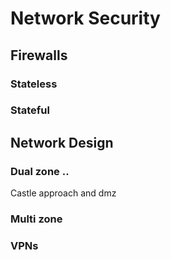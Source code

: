 
# Network Security 


## Firewalls 

### Stateless 

### Stateful 

## Network Design 

### Dual zone .. 

Castle approach and dmz

### Multi zone 

### VPNs 

